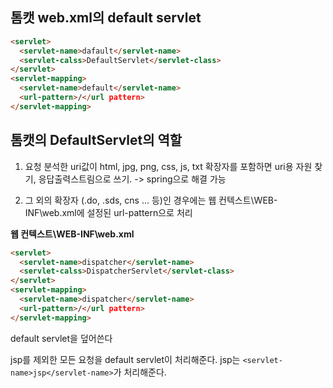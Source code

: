 ## 톰캣 web.xml의 default servlet

```html
<servlet>
  <servlet-name>dafault</servlet-name>
  <servlet-calss>DefaultServlet</servlet-class>
</servlet>
<servlet-mapping>
  <servlet-name>default</servlet-name>
  <url-pattern>/</url pattern>
</servlet-mapping>
```


## 톰캣의 DefaultServlet의 역할
1. 요청 분석한 uri값이 html, jpg, png, css, js, txt 확장자를 포함하면 uri용 자원 찾기, 응답출력스트림으로 쓰기. -> spring으로 해결 가능

2. 그 외의 확장자 (.do, .sds, cns ... 등)인 경우에는 웹 컨텍스트\WEB-INF\web.xml에 설정된 url-pattern으로 처리


**웹 컨텍스트\WEB-INF\web.xml**
```html
<servlet>
  <servlet-name>dispatcher</servlet-name>
  <servlet-calss>DispatcherServlet</servlet-class>
</servlet>
<servlet-mapping>
  <servlet-name>dispatcher</servlet-name>
  <url-pattern>/</url pattern>
</servlet-mapping>
```
default servlet을 덮어쓴다

jsp를 제외한 모든 요청을 default servlet이 처리해준다.
jsp는 `<servlet-name>jsp</servlet-name>`가 처리해준다.
<!--stackedit_data:
eyJoaXN0b3J5IjpbMTUxNDM0OTU5M119
-->